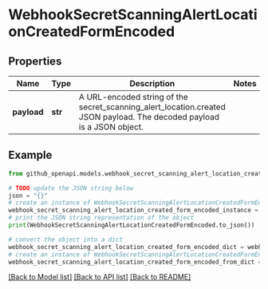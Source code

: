 # WebhookSecretScanningAlertLocationCreatedFormEncoded


## Properties

Name | Type | Description | Notes
------------ | ------------- | ------------- | -------------
**payload** | **str** | A URL-encoded string of the secret_scanning_alert_location.created JSON payload. The decoded payload is a JSON object. | 

## Example

```python
from github_openapi.models.webhook_secret_scanning_alert_location_created_form_encoded import WebhookSecretScanningAlertLocationCreatedFormEncoded

# TODO update the JSON string below
json = "{}"
# create an instance of WebhookSecretScanningAlertLocationCreatedFormEncoded from a JSON string
webhook_secret_scanning_alert_location_created_form_encoded_instance = WebhookSecretScanningAlertLocationCreatedFormEncoded.from_json(json)
# print the JSON string representation of the object
print(WebhookSecretScanningAlertLocationCreatedFormEncoded.to_json())

# convert the object into a dict
webhook_secret_scanning_alert_location_created_form_encoded_dict = webhook_secret_scanning_alert_location_created_form_encoded_instance.to_dict()
# create an instance of WebhookSecretScanningAlertLocationCreatedFormEncoded from a dict
webhook_secret_scanning_alert_location_created_form_encoded_from_dict = WebhookSecretScanningAlertLocationCreatedFormEncoded.from_dict(webhook_secret_scanning_alert_location_created_form_encoded_dict)
```
[[Back to Model list]](../README.md#documentation-for-models) [[Back to API list]](../README.md#documentation-for-api-endpoints) [[Back to README]](../README.md)


